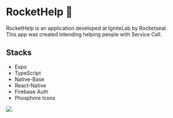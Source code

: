 # RocketHelp 🚀

RocketHelp is an application developed at IgniteLab by Rocketseat. <br>
This app was created intending helping people with Service Call.

## Stacks

- Expo
- TypeScript
- Native-Base
- React-Native
- Firebase Auth
- Phosphore Icons


<img src="https://user-images.githubusercontent.com/8580665/180668327-6490df10-ccd2-4818-8f04-0440e56533d9.png" >
